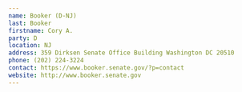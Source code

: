 ```yaml
---
name: Booker (D-NJ)
last: Booker
firstname: Cory A.
party: D
location: NJ
address: 359 Dirksen Senate Office Building Washington DC 20510
phone: (202) 224-3224
contact: https://www.booker.senate.gov/?p=contact
website: http://www.booker.senate.gov
---
```


